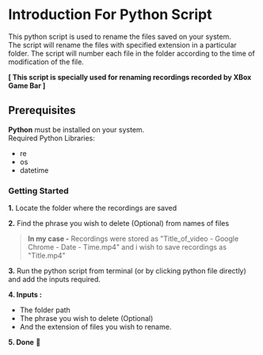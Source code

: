# Introduction For Python Script

This python script is used to rename the files saved on your system. <br>
The script will rename the files with specified extension in a particular folder.
The script will number each file in the folder according to the time of modification of the file.

**[ This script is specially used for renaming recordings recorded by XBox Game Bar ]**

## Prerequisites

**Python** must be installed on your system. <br>
Required Python Libraries:
- re
- os
- datetime

### Getting Started

**1.** Locate the folder where the recordings are saved

**2.** Find the phrase you wish to delete (Optional) from names of files

> **In my case -** Recordings were stored as "Title_of_video - Google Chrome - Date - Time.mp4"
and i wish to save recordings as "Title.mp4"

**3.** Run the python script from terminal (or by clicking python file directly) and add the inputs required.

**4. Inputs :**
- The folder path
- The phrase you wish to delete (Optional)
- And the extension of files you wish to rename.

**5. Done** :partying_face:
